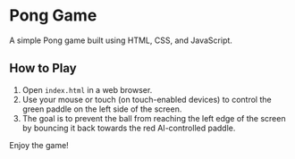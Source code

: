 # Pong Game

A simple Pong game built using HTML, CSS, and JavaScript.

## How to Play

1. Open `index.html` in a web browser.
2. Use your mouse or touch (on touch-enabled devices) to control the green paddle on the left side of the screen.
3. The goal is to prevent the ball from reaching the left edge of the screen by bouncing it back towards the red AI-controlled paddle.

Enjoy the game!
